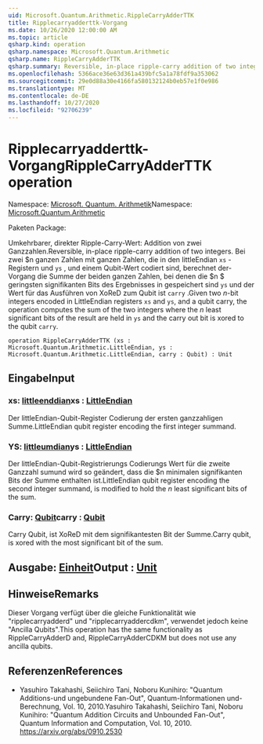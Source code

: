 ```yaml
---
uid: Microsoft.Quantum.Arithmetic.RippleCarryAdderTTK
title: Ripplecarryadderttk-Vorgang
ms.date: 10/26/2020 12:00:00 AM
ms.topic: article
qsharp.kind: operation
qsharp.namespace: Microsoft.Quantum.Arithmetic
qsharp.name: RippleCarryAdderTTK
qsharp.summary: Reversible, in-place ripple-carry addition of two integers. Given two $n$-bit integers encoded in LittleEndian registers `xs` and `ys`, and a qubit carry, the operation computes the sum of the two integers where the $n$ least significant bits of the result are held in `ys` and the carry out bit is xored to the qubit `carry`.
ms.openlocfilehash: 5366ace36e63d361a439bfc5a1a78fdf9a353062
ms.sourcegitcommit: 29e0d88a30e4166fa580132124b0eb57e1f0e986
ms.translationtype: MT
ms.contentlocale: de-DE
ms.lasthandoff: 10/27/2020
ms.locfileid: "92706239"
---
```

# <a name="ripplecarryadderttk-operation"></a><span data-ttu-id="bf7c7-102">Ripplecarryadderttk-Vorgang</span><span class="sxs-lookup"><span data-stu-id="bf7c7-102">RippleCarryAdderTTK operation</span></span>

<span data-ttu-id="bf7c7-103">Namespace: [Microsoft. Quantum. Arithmetik](xref:Microsoft.Quantum.Arithmetic)</span><span class="sxs-lookup"><span data-stu-id="bf7c7-103">Namespace: [Microsoft.Quantum.Arithmetic](xref:Microsoft.Quantum.Arithmetic)</span></span>

<span data-ttu-id="bf7c7-104">Paketen [](https://nuget.org/packages/)</span><span class="sxs-lookup"><span data-stu-id="bf7c7-104">Package: [](https://nuget.org/packages/)</span></span>


<span data-ttu-id="bf7c7-105">Umkehrbarer, direkter Ripple-Carry-Wert: Addition von zwei Ganzzahlen.</span><span class="sxs-lookup"><span data-stu-id="bf7c7-105">Reversible, in-place ripple-carry addition of two integers.</span></span>
<span data-ttu-id="bf7c7-106">Bei zwei $n ganzen Zahlen mit ganzen Zahlen, die in den littleEndian `xs` -Registern und `ys` , und einem Qubit-Wert codiert sind, berechnet der-Vorgang die Summe der beiden ganzen Zahlen, bei denen die $n $ geringsten signifikanten Bits des Ergebnisses in gespeichert sind `ys` und der Wert für das Ausführen von XoReD zum Qubit ist `carry` .</span><span class="sxs-lookup"><span data-stu-id="bf7c7-106">Given two $n$-bit integers encoded in LittleEndian registers `xs` and `ys`, and a qubit carry, the operation computes the sum of the two integers where the $n$ least significant bits of the result are held in `ys` and the carry out bit is xored to the qubit `carry`.</span></span>

```qsharp
operation RippleCarryAdderTTK (xs : Microsoft.Quantum.Arithmetic.LittleEndian, ys : Microsoft.Quantum.Arithmetic.LittleEndian, carry : Qubit) : Unit
```


## <a name="input"></a><span data-ttu-id="bf7c7-107">Eingabe</span><span class="sxs-lookup"><span data-stu-id="bf7c7-107">Input</span></span>

### <a name="xs--littleendian"></a><span data-ttu-id="bf7c7-108">xs: [littleenddian](xref:Microsoft.Quantum.Arithmetic.LittleEndian)</span><span class="sxs-lookup"><span data-stu-id="bf7c7-108">xs : [LittleEndian](xref:Microsoft.Quantum.Arithmetic.LittleEndian)</span></span>

<span data-ttu-id="bf7c7-109">Der littleEndian-Qubit-Register Codierung der ersten ganzzahligen Summe.</span><span class="sxs-lookup"><span data-stu-id="bf7c7-109">LittleEndian qubit register encoding the first integer summand.</span></span>


### <a name="ys--littleendian"></a><span data-ttu-id="bf7c7-110">YS: [littleumdian](xref:Microsoft.Quantum.Arithmetic.LittleEndian)</span><span class="sxs-lookup"><span data-stu-id="bf7c7-110">ys : [LittleEndian](xref:Microsoft.Quantum.Arithmetic.LittleEndian)</span></span>

<span data-ttu-id="bf7c7-111">Der littleEndian-Qubit-Registrierungs Codierungs Wert für die zweite Ganzzahl sumund wird so geändert, dass die $n minimalen signifikanten Bits der Summe enthalten ist.</span><span class="sxs-lookup"><span data-stu-id="bf7c7-111">LittleEndian qubit register encoding the second integer summand, is modified to hold the $n$ least significant bits of the sum.</span></span>


### <a name="carry--qubit"></a><span data-ttu-id="bf7c7-112">Carry: [Qubit](xref:microsoft.quantum.lang-ref.qubit)</span><span class="sxs-lookup"><span data-stu-id="bf7c7-112">carry : [Qubit](xref:microsoft.quantum.lang-ref.qubit)</span></span>

<span data-ttu-id="bf7c7-113">Carry Qubit, ist XoReD mit dem signifikantesten Bit der Summe.</span><span class="sxs-lookup"><span data-stu-id="bf7c7-113">Carry qubit, is xored with the most significant bit of the sum.</span></span>



## <a name="output--unit"></a><span data-ttu-id="bf7c7-114">Ausgabe: [Einheit](xref:microsoft.quantum.lang-ref.unit)</span><span class="sxs-lookup"><span data-stu-id="bf7c7-114">Output : [Unit](xref:microsoft.quantum.lang-ref.unit)</span></span>



## <a name="remarks"></a><span data-ttu-id="bf7c7-115">Hinweise</span><span class="sxs-lookup"><span data-stu-id="bf7c7-115">Remarks</span></span>

<span data-ttu-id="bf7c7-116">Dieser Vorgang verfügt über die gleiche Funktionalität wie "ripplecarryadderd" und "ripplecarryaddercdkm", verwendet jedoch keine "Ancilla Qubits".</span><span class="sxs-lookup"><span data-stu-id="bf7c7-116">This operation has the same functionality as RippleCarryAdderD and, RippleCarryAdderCDKM but does not use any ancilla qubits.</span></span>

## <a name="references"></a><span data-ttu-id="bf7c7-117">Referenzen</span><span class="sxs-lookup"><span data-stu-id="bf7c7-117">References</span></span>

- <span data-ttu-id="bf7c7-118">Yasuhiro Takahashi, Seiichiro Tani, Noboru Kunihiro: "Quantum Additions-und ungebundene Fan-Out", Quantum-Informationen und-Berechnung, Vol. 10, 2010.</span><span class="sxs-lookup"><span data-stu-id="bf7c7-118">Yasuhiro Takahashi, Seiichiro Tani, Noboru Kunihiro: "Quantum Addition Circuits and Unbounded Fan-Out", Quantum Information and Computation, Vol. 10, 2010.</span></span>
  https://arxiv.org/abs/0910.2530